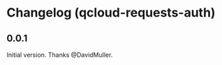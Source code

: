 Changelog (qcloud-requests-auth)
==================

0.0.1
-------------
Initial version. Thanks @DavidMuller.